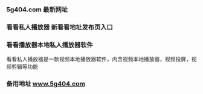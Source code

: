 ### 5g404.com 最新网址
### 看看私人播放器 新看看地址发布页入口
### 看看播放器本地私人播放器软件
看看私人播放器是一款视频本地播放器软件，内含视频本地播放器，视频投屏，视频剪辑等功能
### 备用地址 www.5g404.com

